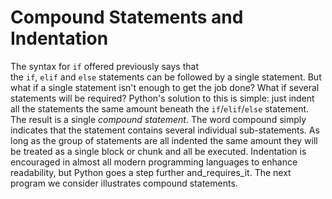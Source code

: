 # Compound Statements and Indentation

The syntax for `if` offered previously says that
the `if`, `elif` and `else` statements can be followed by a single
statement. But what if a single statement isn't enough to get the job
done? What if several statements will be required? Python's solution to
this is simple: just indent all the statements the same amount beneath 
the `if`/`elif`/`else` statement. The result is a single *compound
statement*. The word compound simply indicates that the statement
contains several individual sub-statements. As long as the group of
statements are all indented the same amount they will be treated as a
single block or chunk and all be executed. Indentation is encouraged in
almost all modern programming languages to enhance readability, but
Python goes a step further and_requires_it. The next program we
consider illustrates compound statements.

